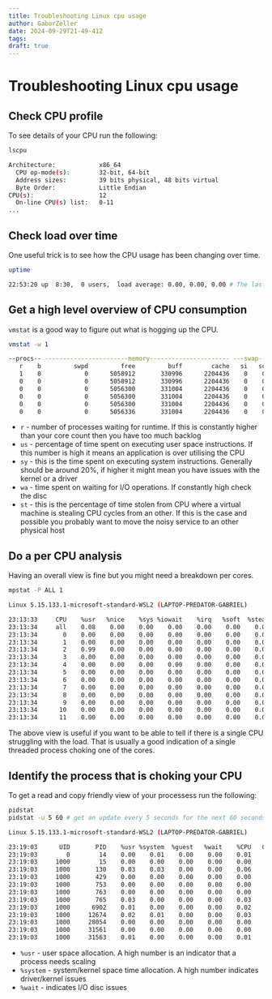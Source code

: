 ```yaml
---
title: Troubleshooting Linux cpu usage
author: GaborZeller
date: 2024-09-29T21-49-41Z
tags:
draft: true
---
```


# Troubleshooting Linux cpu usage

## Check CPU profile

To see details of your CPU run the following:

```sh
lscpu
```

```sh
Architecture:            x86_64
  CPU op-mode(s):        32-bit, 64-bit
  Address sizes:         39 bits physical, 48 bits virtual
  Byte Order:            Little Endian
CPU(s):                  12
  On-line CPU(s) list:   0-11
...
```
## Check load over time

One useful trick is to see how the CPU usage has been changing over time.

```sh
uptime
```

```sh
22:53:20 up  8:30,  0 users,  load average: 0.00, 0.00, 0.00 # The last three numbers indicate the load average for the last 1, 5, & 15 minutes.
```
## Get a high level overview of CPU consumption

`vmstat` is a good way to figure out what is hogging up the CPU.

```sh
vmstat -w 1
```

```sh
--procs-- -----------------------memory---------------------- ---swap-- -----io---- -system-- --------cpu--------
   r    b         swpd         free         buff        cache   si   so    bi    bo   in   cs  us  sy  id  wa  st
   1    0            0      5058912       330996      2204436    0    0     4     5    5   46   0   0 100   0   0
   0    0            0      5058912       330996      2204436    0    0     0     0    7  326   0   0 100   0   0
   0    0            0      5056300       331004      2204436    0    0     0    36   31  395   0   0 100   0   0
   0    0            0      5056300       331004      2204436    0    0     0     0    5  318   0   0 100   0   0
   0    0            0      5056300       331004      2204436    0    0     0     0    7  310   0   0 100   0   0
   0    0            0      5056336       331004      2204436    0    0     0     0   15  344   0   0 100   0   0
```
- `r` - number of processes waiting for runtime. If this is constantly higher than your core count then you have too much backlog
- `us` - percentage of time spent on executing user space instructions. If this number is high it means an application is over utilising the CPU
- `sy` - this is the time spent on executing system instructions. Generally should be around 20%, if higher it might mean you have issues with the kernel or a driver
- `wa` - time spent on waiting for I/O operations. If constantly high check the disc
- `st` - this is the percentage of time stolen from CPU where a virtual machine is stealing CPU cycles from an other. If this is the case and possible you probably want to move the noisy service to an other physical host

## Do a per CPU analysis

Having an overall view is fine but you might need a breakdown per cores.

```sh
mpstat -P ALL 1
```

```sh
Linux 5.15.133.1-microsoft-standard-WSL2 (LAPTOP-PREDATOR-GABRIEL)      09/29/24        _x86_64_        (12 CPU)

23:13:33     CPU    %usr   %nice    %sys %iowait    %irq   %soft  %steal  %guest  %gnice   %idle
23:13:34     all    0.08    0.00    0.00    0.00    0.00    0.00    0.00    0.00    0.00   99.92
23:13:34       0    0.00    0.00    0.00    0.00    0.00    0.00    0.00    0.00    0.00  100.00
23:13:34       1    0.00    0.00    0.00    0.00    0.00    0.00    0.00    0.00    0.00  100.00
23:13:34       2    0.99    0.00    0.00    0.00    0.00    0.00    0.00    0.00    0.00   99.01
23:13:34       3    0.00    0.00    0.00    0.00    0.00    0.00    0.00    0.00    0.00  100.00
23:13:34       4    0.00    0.00    0.00    0.00    0.00    0.00    0.00    0.00    0.00  100.00
23:13:34       5    0.00    0.00    0.00    0.00    0.00    0.00    0.00    0.00    0.00  100.00
23:13:34       6    0.00    0.00    0.00    0.00    0.00    0.00    0.00    0.00    0.00  100.00
23:13:34       7    0.00    0.00    0.00    0.00    0.00    0.00    0.00    0.00    0.00  100.00
23:13:34       8    0.00    0.00    0.00    0.00    0.00    0.00    0.00    0.00    0.00  100.00
23:13:34       9    0.00    0.00    0.00    0.00    0.00    0.00    0.00    0.00    0.00  100.00
23:13:34      10    0.00    0.00    0.00    0.00    0.00    0.00    0.00    0.00    0.00  100.00
23:13:34      11    0.00    0.00    0.00    0.00    0.00    0.00    0.00    0.00    0.00  100.00
```

The above view is useful if you want to be able to tell if there is a single CPU struggling with the load. That is usually a good indication of a single threaded process choking one of the cores.

## Identify the process that is choking your CPU

To get a read and copy friendly view of your processess run the following:

```sh
pidstat
pidstat -u 5 60 # get an update every 5 seconds for the next 60 seconds
```

```sh
Linux 5.15.133.1-microsoft-standard-WSL2 (LAPTOP-PREDATOR-GABRIEL)      09/29/24        _x86_64_        (12 CPU)

23:19:03      UID       PID    %usr %system  %guest   %wait    %CPU   CPU  Command
23:19:03        0        14    0.00    0.01    0.00    0.00    0.01     8  Relay(15)
23:19:03     1000        15    0.00    0.00    0.00    0.00    0.00     3  zsh
23:19:03     1000       130    0.03    0.03    0.00    0.00    0.06     4  tmux: server
23:19:03     1000       429    0.00    0.00    0.00    0.00    0.00     1  zsh
23:19:03     1000       753    0.00    0.00    0.00    0.00    0.00     3  pnotes
23:19:03     1000       763    0.00    0.00    0.00    0.00    0.00     3  nvim
23:19:03     1000       765    0.03    0.00    0.00    0.00    0.03     5  nvim
23:19:03     1000      6902    0.01    0.00    0.00    0.00    0.02     2  zsh
23:19:03     1000     12674    0.02    0.01    0.00    0.00    0.03     4  zsh
23:19:03     1000     28054    0.00    0.00    0.00    0.00    0.00     3  zsh
23:19:03     1000     31561    0.00    0.00    0.00    0.00    0.00    10  nvim
23:19:03     1000     31563    0.01    0.00    0.00    0.00    0.01     9  nvim
```

- `%usr` - user space allocation. A high number is an indicator that a process needs scaling
- `%system` - system/kernel space time allocation. A high number indicates driver/kernel issues
- `%wait` - indicates I/O disc issues

